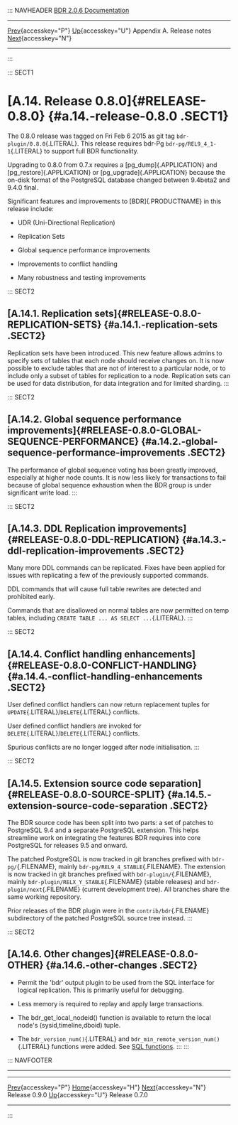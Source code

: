 ::: NAVHEADER
  [BDR 2.0.6 Documentation](index.md)                                                                                            
  ----------------------------------------------------------- ---------------------------------------- --------------------------- ---------------------------------------------------------
  [Prev](release-0.9.0.md "Release 0.9.0"){accesskey="P"}   [Up](releasenotes.md){accesskey="U"}    Appendix A. Release notes    [Next](release-0.7.md "Release 0.7.0"){accesskey="N"}

------------------------------------------------------------------------
:::

::: SECT1
# [A.14. Release 0.8.0]{#RELEASE-0.8.0} {#a.14.-release-0.8.0 .SECT1}

The 0.8.0 release was tagged on Fri Feb 6 2015 as git tag
`bdr-plugin/0.8.0`{.LITERAL}. This release requires bdr-Pg
`bdr-pg/REL9_4_1-1`{.LITERAL} to support full BDR functionality.

Upgrading to 0.8.0 from 0.7.x requires a [pg_dump]{.APPLICATION} and
[pg_restore]{.APPLICATION} or [pg_upgrade]{.APPLICATION} because the
on-disk format of the PostgreSQL database changed between 9.4beta2 and
9.4.0 final.

Significant features and improvements to [BDR]{.PRODUCTNAME} in this
release include:

-   UDR (Uni-Directional Replication)

-   Replication Sets

-   Global sequence performance improvements

-   Improvements to conflict handling

-   Many robustness and testing improvements

::: SECT2
## [A.14.1. Replication sets]{#RELEASE-0.8.0-REPLICATION-SETS} {#a.14.1.-replication-sets .SECT2}

Replication sets have been introduced. This new feature allows admins to
specify sets of tables that each node should receive changes on. It is
now possible to exclude tables that are not of interest to a particular
node, or to include only a subset of tables for replication to a node.
Replication sets can be used for data distribution, for data integration
and for limited sharding.
:::

::: SECT2
## [A.14.2. Global sequence performance improvements]{#RELEASE-0.8.0-GLOBAL-SEQUENCE-PERFORMANCE} {#a.14.2.-global-sequence-performance-improvements .SECT2}

The performance of global sequence voting has been greatly improved,
especially at higher node counts. It is now less likely for transactions
to fail because of global sequence exhaustion when the BDR group is
under significant write load.
:::

::: SECT2
## [A.14.3. DDL Replication improvements]{#RELEASE-0.8.0-DDL-REPLICATION} {#a.14.3.-ddl-replication-improvements .SECT2}

Many more DDL commands can be replicated. Fixes have been applied for
issues with replicating a few of the previously supported commands.

DDL commands that will cause full table rewrites are detected and
prohibited early.

Commands that are disallowed on normal tables are now permitted on temp
tables, including `CREATE TABLE ... AS SELECT ...`{.LITERAL}.
:::

::: SECT2
## [A.14.4. Conflict handling enhancements]{#RELEASE-0.8.0-CONFLICT-HANDLING} {#a.14.4.-conflict-handling-enhancements .SECT2}

User defined conflict handlers can now return replacement tuples for
`UPDATE`{.LITERAL}/`DELETE`{.LITERAL} conflicts.

User defined conflict handlers are invoked for
`DELETE`{.LITERAL}/`DELETE`{.LITERAL} conflicts.

Spurious conflicts are no longer logged after node initialisation.
:::

::: SECT2
## [A.14.5. Extension source code separation]{#RELEASE-0.8.0-SOURCE-SPLIT} {#a.14.5.-extension-source-code-separation .SECT2}

The BDR source code has been split into two parts: a set of patches to
PostgreSQL 9.4 and a separate PostgreSQL extension. This helps
streamline work on integrating the features BDR requires into core
PostgreSQL for releases 9.5 and onward.

The patched PostgreSQL is now tracked in git branches prefixed with
`bdr-pg/`{.FILENAME}, mainly `bdr-pg/REL9_4_STABLE`{.FILENAME}. The
extension is now tracked in git branches prefixed with
`bdr-plugin/`{.FILENAME}, mainly `bdr-plugin/RELX_Y_STABLE`{.FILENAME}
(stable releases) and `bdr-plugin/next`{.FILENAME} (current development
tree). All branches share the same working repository.

Prior releases of the BDR plugin were in the `contrib/bdr`{.FILENAME}
subdirectory of the patched PostgreSQL source tree instead.
:::

::: SECT2
## [A.14.6. Other changes]{#RELEASE-0.8.0-OTHER} {#a.14.6.-other-changes .SECT2}

-   Permit the \'bdr\' output plugin to be used from the SQL interface
    for logical replication. This is primarily useful for debugging.

-   Less memory is required to replay and apply large transactions.

-   The bdr_get_local_nodeid() function is available to return the local
    node\'s (sysid,timeline,dboid) tuple.

-   The `bdr_version_num()`{.LITERAL} and
    `bdr_min_remote_version_num()`{.LITERAL} functions were added. See
    [SQL functions](functions.md).
:::
:::

::: NAVFOOTER

------------------------------------------------------------------------

  ------------------------------------------- ---------------------------------------- -----------------------------------------
  [Prev](release-0.9.0.md){accesskey="P"}      [Home](index.md){accesskey="H"}       [Next](release-0.7.md){accesskey="N"}
  Release 0.9.0                                [Up](releasenotes.md){accesskey="U"}                              Release 0.7.0
  ------------------------------------------- ---------------------------------------- -----------------------------------------
:::
